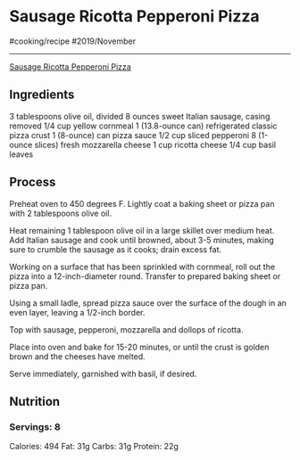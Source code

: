 # Sausage Ricotta Pepperoni Pizza
#cooking/recipe #2019/November
- - - -
 [Sausage Ricotta Pepperoni Pizza](https://damndelicious.net/2016/11/29/sausage-ricotta-pepperoni-pizza/) 

## Ingredients
3 tablespoons olive oil, divided
8 ounces sweet Italian sausage, casing removed
1/4 cup yellow cornmeal
1 (13.8-ounce can) refrigerated classic pizza crust
1 (8-ounce) can pizza sauce
1/2 cup sliced pepperoni
8 (1-ounce slices) fresh mozzarella cheese
1 cup ricotta cheese
1/4 cup basil leaves

## Process
Preheat oven to 450 degrees F. Lightly coat a baking sheet or pizza pan with 2 tablespoons olive oil.

Heat remaining 1 tablespoon olive oil in a large skillet over medium heat. Add Italian sausage and cook until browned, about 3-5 minutes, making sure to crumble the sausage as it cooks; drain excess fat.

Working on a surface that has been sprinkled with cornmeal, roll out the pizza into a 12-inch-diameter round. Transfer to prepared baking sheet or pizza pan.

Using a small ladle, spread pizza sauce over the surface of the dough in an even layer, leaving a 1/2-inch border.

Top with sausage, pepperoni, mozzarella and dollops of ricotta.

Place into oven and bake for 15-20 minutes, or until the crust is golden brown and the cheeses have melted.

Serve immediately, garnished with basil, if desired.

## Nutrition
### Servings: 8
Calories: 494
Fat: 31g
Carbs: 31g
Protein: 22g